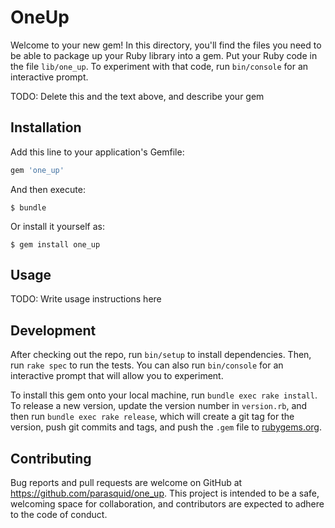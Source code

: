 # OneUp

Welcome to your new gem! In this directory, you'll find the files you need to be able to package up your Ruby library into a gem. Put your Ruby code in the file `lib/one_up`. To experiment with that code, run `bin/console` for an interactive prompt.

TODO: Delete this and the text above, and describe your gem

## Installation

Add this line to your application's Gemfile:

```ruby
gem 'one_up'
```

And then execute:

    $ bundle

Or install it yourself as:

    $ gem install one_up

## Usage

TODO: Write usage instructions here

## Development

After checking out the repo, run `bin/setup` to install dependencies. Then, run `rake spec` to run the tests. You can also run `bin/console` for an interactive prompt that will allow you to experiment.

To install this gem onto your local machine, run `bundle exec rake install`. To release a new version, update the version number in `version.rb`, and then run `bundle exec rake release`, which will create a git tag for the version, push git commits and tags, and push the `.gem` file to [rubygems.org](https://rubygems.org).

## Contributing

Bug reports and pull requests are welcome on GitHub at https://github.com/parasquid/one_up. This project is intended to be a safe, welcoming space for collaboration, and contributors are expected to adhere to the code of conduct.

